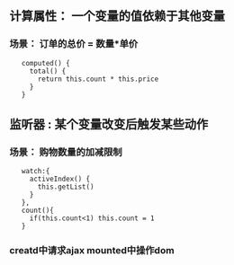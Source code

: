 ## 计算属性： 一个变量的值依赖于其他变量
### 场景： 订单的总价 = 数量*单价

```
   computed() {
     total() {
       return this.count * this.price
     }
   }

  ```
  ## 监听器 : 某个变量改变后触发某些动作
  ### 场景： 购物数量的加减限制
 ```
    watch:{
      activeIndex() {
        this.getList()
      }
    },
    count(){
      if(this.count<1) this.count = 1
    }

  ```

  ### creatd中请求ajax mounted中操作dom